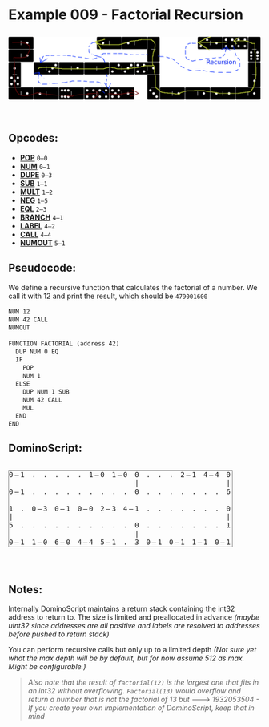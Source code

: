 Example 009 - Factorial Recursion
=======================================

<img style="margin: 0.5rem 0 2rem;" src="../docs/example-009-flow.png" alt="Dominos" width="750">
 
## Opcodes:
- [**POP**](../readme.md#pop) `0—0`
- [**NUM**](../readme.md#num) `0—1`
- [**DUPE**](../readme.md#dupe) `0—3`
- [**SUB**](../readme.md#sub) `1—1`
- [**MULT**](../readme.md#mult) `1—2`
- [**NEG**](../readme.md#neg) `1—5`
- [**EQL**](../readme.md#eql) `2—3`
- [**BRANCH**](../readme.md#branch) `4—1`
- [**LABEL**](../readme.md#label) `4—2`
- [**CALL**](../readme.md#call) `4—4`
- [**NUMOUT**](../readme.md#numout) `5—1`

## Pseudocode:
We define a recursive function that calculates the factorial of a number. We call it with 12 and print the result, which should be `479001600`

```
NUM 12
NUM 42 CALL
NUMOUT

FUNCTION FACTORIAL (address 42)
  DUP NUM 0 EQ
  IF
    POP
    NUM 1
  ELSE
    DUP NUM 1 SUB
    NUM 42 CALL 
    MUL
  END
END
```

## DominoScript:

<pre class="ds">
0—1 . . . . . 1—0 1—0 0 . . . 2—1 4—4 0
                      |               |
0—1 . . . . . . . . . 0 . . . . . . . 6
                                       
1 . 0—3 0—1 0—0 2—3 4—1 . . . . . . . 0
|                                     |
5 . . . . . . . . . . 0 . . . . . . . 1
                      |                
0—1 1—0 6—0 4—4 5—1 . 3 0—1 0—1 1—1 0—1
</pre>

## Notes:
Internally DominoScript maintains a return stack containing the int32 address to return to. The size is limited and preallocated in advance *(maybe uint32 since addresses are all positive and labels are resolved to addresses before pushed to return stack)*

You can perform recursive calls but only up to a limited depth *(Not sure yet what the max depth will be by default, but for now assume 512 as max. Might be configurable.)*

> *Also note that the result of `factorial(12)` is the largest one that fits in an int32 without overflowing. `Factorial(13)` would overflow and return a number that is not the factorial of 13 but ---> 1932053504 - If you create your own implementation of DominoScript, keep that in mind*

<style>
  .ds {position: relative;line-height: 1.2;letter-spacing: 3px;border: 1px solid gray;margin-bottom: 2.5rem;display: inline-block;}
</style>
